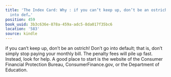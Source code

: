 ```yaml
---
title: 'The Index Card: Why : if you can’t keep up, don’t be an ostrich! Don’t go
  into def…'
position: 459
book_uuid: 3b3c636e-878a-459a-adc5-8da017f35bc6
location: '583'
source: kindle
---
```


if you can’t keep up, don’t be an ostrich! Don’t go into default; that is, don’t simply stop paying your monthly bill. The penalty fees will pile up fast. Instead, look for help. A good place to start is the website of the Consumer Financial Protection Bureau, ConsumerFinance.gov, or the Department of Education.